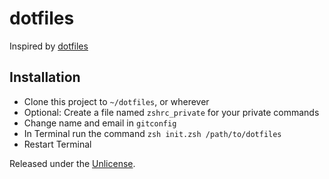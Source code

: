 # dotfiles

Inspired by [dotfiles][1]

## Installation

- Clone this project to `~/dotfiles`, or wherever
- Optional: Create a file named `zshrc_private` for your private commands
- Change name and email in `gitconfig`
- In Terminal run the command `zsh init.zsh /path/to/dotfiles`
- Restart Terminal


Released under the [Unlicense][1].


  [1]: https://dotfiles.github.io/
  [2]: http://unlicense.org/
